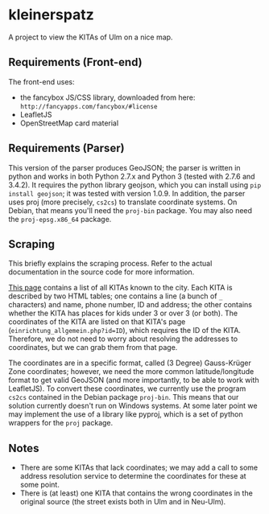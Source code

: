 kleinerspatz
============
A project to view the KITAs of Ulm on a nice map.

Requirements (Front-end)
------------
The front-end uses:
 * the fancybox JS/CSS library, downloaded from here: `http://fancyapps.com/fancybox/#license`
 * LeafletJS
 * OpenStreetMap card material

Requirements (Parser)
------------
This version of the parser produces GeoJSON; the parser is written in python and works in both Python 2.7.x and Python 3 (tested with 2.7.6 and 3.4.2). It requires the python library geojson, which you can install using `pip install geojson`; it was tested with version 1.0.9. In addition, the parser uses proj (more precisely, `cs2cs`) to translate coordinate systems. On Debian, that means you'll need the `proj-bin` package. You may also need the `proj-epsg.x86_64` package.

Scraping
-------

This briefly explains the scraping process. Refer to the actual documentation in the source code for more information.

[This page](http://suche.kita.ulm.de/homepage/liste.php?Traeger=null&Stadtteil=null&Strasse=null&PLZ=null&Altersstufe=null&Angebotsform=null&Paedagogisches_Konzept=null&Integrationsangebot=null&Freie_Plaetze=Nein&Submit=Suchen) contains a list of all KITAs known to the city. Each KITA is described by two HTML tables; one contains a line (a bunch of `_` characters) and name, phone number, ID and address; the other contains whether the KITA has places for kids under 3 or over 3 (or both). The coordinates of the KITA are listed on that KITA's page (`einrichtung_allgemein.php?id=ID`), which requires the ID of the KITA. Therefore, we do not need to worry about resolving the addresses to coordinates, but we can grab them from that page.

The coordinates are in a specific format, called (3 Degree) Gauss-Krüger Zone coordinates; however, we need the more common latitude/longitude format to get valid GeoJSON (and more importantly, to be able to work with LeafletJS). To convert these coordinates, we currently use the program `cs2cs` contained in the Debian package `proj-bin`. This means that our solution currently doesn't run on Windows systems. At some later point we may implement the use of a library like pyproj, which is a set of python wrappers for the `proj` package.

Notes
--------

* There are some KITAs that lack coordinates; we may add a call to some address resolution service to determine the coordinates for these at some point. 
* There is (at least) one KITA that contains the wrong coordinates in the original source (the street exists both in Ulm and in Neu-Ulm).

